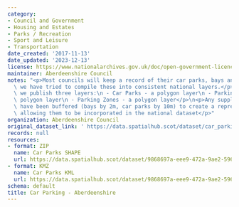 ```yaml
---
category:
- Council and Government
- Housing and Estates
- Parks / Recreation
- Sport and Leisure
- Transportation
date_created: '2017-11-13'
date_updated: '2023-12-13'
license: https://www.nationalarchives.gov.uk/doc/open-government-licence/version/3/
maintainer: Aberdeenshire Council
notes: "<p>Most councils will keep a record of their car parks, bays and zones. Therefore\
  \ we have tried to compile these into consistent national layers.</p>\n<p>Currently,\
  \ we publish three layers:\n - Car Parks - a polygon layer\n - Parking Bays - a\
  \ polygon layer\n - Parking Zones - a polygon layer</p>\n<p>Any supplied point records\
  \ have been buffered (bays by 2m, car parks by 10m) to create a representative area,\
  \ allowing them to be incorporated in the national dataset</p>"
organization: Aberdeenshire Council
original_dataset_link: ' https://data.spatialhub.scot/dataset/car_parking-as'
records: null
resources:
- format: ZIP
  name: Car Parks SHAPE
  url: https://data.spatialhub.scot/dataset/9868697a-eee9-472a-9ae2-596668dc1f6e/resource/d51b7c4f-2951-4257-be00-90955e9f4d9d/download/carparks.zip
- format: KMZ
  name: Car Parks KML
  url: https://data.spatialhub.scot/dataset/9868697a-eee9-472a-9ae2-596668dc1f6e/resource/513c83c7-a65d-4974-825b-891dfdb772f5/download/car_parks.kmz
schema: default
title: Car Parking - Aberdeenshire
---
```

